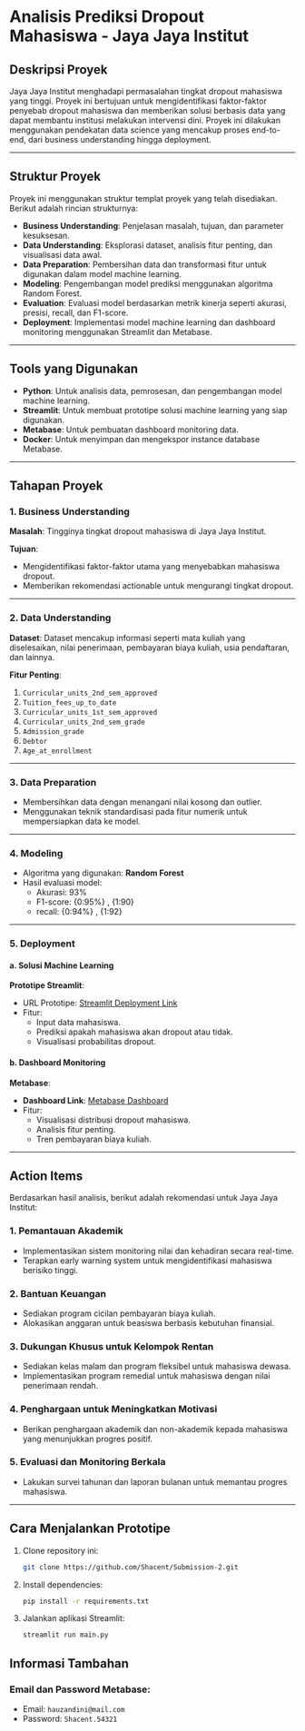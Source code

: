 # Analisis Prediksi Dropout Mahasiswa - Jaya Jaya Institut

## Deskripsi Proyek
Jaya Jaya Institut menghadapi permasalahan tingkat dropout mahasiswa yang tinggi. Proyek ini bertujuan untuk mengidentifikasi faktor-faktor penyebab dropout mahasiswa dan memberikan solusi berbasis data yang dapat membantu institusi melakukan intervensi dini. Proyek ini dilakukan menggunakan pendekatan data science yang mencakup proses end-to-end, dari business understanding hingga deployment.

---

## Struktur Proyek
Proyek ini menggunakan struktur templat proyek yang telah disediakan. Berikut adalah rincian strukturnya:

- **Business Understanding**: Penjelasan masalah, tujuan, dan parameter kesuksesan.
- **Data Understanding**: Eksplorasi dataset, analisis fitur penting, dan visualisasi data awal.
- **Data Preparation**: Pembersihan data dan transformasi fitur untuk digunakan dalam model machine learning.
- **Modeling**: Pengembangan model prediksi menggunakan algoritma Random Forest.
- **Evaluation**: Evaluasi model berdasarkan metrik kinerja seperti akurasi, presisi, recall, dan F1-score.
- **Deployment**: Implementasi model machine learning dan dashboard monitoring menggunakan Streamlit dan Metabase.

---

## Tools yang Digunakan
- **Python**: Untuk analisis data, pemrosesan, dan pengembangan model machine learning.
- **Streamlit**: Untuk membuat prototipe solusi machine learning yang siap digunakan.
- **Metabase**: Untuk pembuatan dashboard monitoring data.
- **Docker**: Untuk menyimpan dan mengekspor instance database Metabase.

---

## Tahapan Proyek

### 1. Business Understanding
**Masalah**: Tingginya tingkat dropout mahasiswa di Jaya Jaya Institut.

**Tujuan**:
- Mengidentifikasi faktor-faktor utama yang menyebabkan mahasiswa dropout.
- Memberikan rekomendasi actionable untuk mengurangi tingkat dropout.

---

### 2. Data Understanding
**Dataset**:
Dataset mencakup informasi seperti mata kuliah yang diselesaikan, nilai penerimaan, pembayaran biaya kuliah, usia pendaftaran, dan lainnya.

**Fitur Penting**:
1. `Curricular_units_2nd_sem_approved`
2. `Tuition_fees_up_to_date`
3. `Curricular_units_1st_sem_approved`
4. `Curricular_units_2nd_sem_grade`
5. `Admission_grade`
6. `Debtor`
7. `Age_at_enrollment`

---

### 3. Data Preparation
- Membersihkan data dengan menangani nilai kosong dan outlier.
- Menggunakan teknik standardisasi pada fitur numerik untuk mempersiapkan data ke model.

---

### 4. Modeling
- Algoritma yang digunakan: **Random Forest**
- Hasil evaluasi model:
  - Akurasi: 93%
  - F1-score: {0:95%} , {1:90}
  - recall: {0:94%} , {1:92}
---

### 5. Deployment

#### a. Solusi Machine Learning
**Prototipe Streamlit**: 
- URL Prototipe: [Streamlit Deployment Link](https://jaya-institute-model-deployment.streamlit.app/)
- Fitur:
  - Input data mahasiswa.
  - Prediksi apakah mahasiswa akan dropout atau tidak.
  - Visualisasi probabilitas dropout.

#### b. Dashboard Monitoring
**Metabase**:
- **Dashboard Link**: [Metabase Dashboard](http://localhost:3000/public/dashboard/5574170d-01c7-4dae-b6a8-703943eb6070) 
- Fitur:
  - Visualisasi distribusi dropout mahasiswa.
  - Analisis fitur penting.
  - Tren pembayaran biaya kuliah.

---

## Action Items
Berdasarkan hasil analisis, berikut adalah rekomendasi untuk Jaya Jaya Institut:

### 1. Pemantauan Akademik
- Implementasikan sistem monitoring nilai dan kehadiran secara real-time.
- Terapkan early warning system untuk mengidentifikasi mahasiswa berisiko tinggi.

### 2. Bantuan Keuangan
- Sediakan program cicilan pembayaran biaya kuliah.
- Alokasikan anggaran untuk beasiswa berbasis kebutuhan finansial.

### 3. Dukungan Khusus untuk Kelompok Rentan
- Sediakan kelas malam dan program fleksibel untuk mahasiswa dewasa.
- Implementasikan program remedial untuk mahasiswa dengan nilai penerimaan rendah.

### 4. Penghargaan untuk Meningkatkan Motivasi
- Berikan penghargaan akademik dan non-akademik kepada mahasiswa yang menunjukkan progres positif.

### 5. Evaluasi dan Monitoring Berkala
- Lakukan survei tahunan dan laporan bulanan untuk memantau progres mahasiswa.

---

## Cara Menjalankan Prototipe
1. Clone repository ini:
   ```bash
   git clone https://github.com/Shacent/Submission-2.git
   ```
2. Install dependencies:
   ```bash
   pip install -r requirements.txt
   ```
3. Jalankan aplikasi Streamlit:
   ```bash
   streamlit run main.py
   ```


## Informasi Tambahan
### Email dan Password Metabase:
- Email: `hauzandini@mail.com`
- Password: `Shacent.54321`

